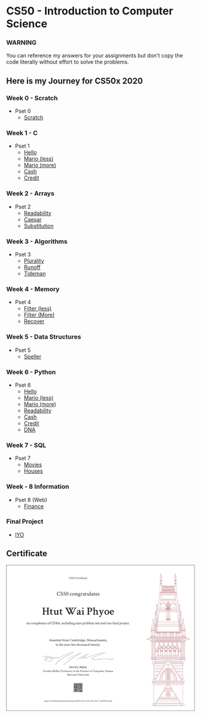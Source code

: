# CS50 - Introduction to Computer Science

### WARNING

You can reference my answers for your assignments but don't copy the code literally without effort to solve the problems.

## Here is my Journey for CS50x 2020

### Week 0 - Scratch

- Pset 0
  - [Scratch](https://github.com/htutwaiphyoe/CS50/tree/master/Introduction%20to%20Computer%20Science/Week%200%20-%20Scratch "Scratch")

### Week 1 - C

- Pset 1
  - [Hello](https://github.com/htutwaiphyoe/CS50/blob/master/Introduction%20to%20Computer%20Science/Week%201%20-%20C/hello.c "Hello")
  - [Mario (less)](<https://github.com/htutwaiphyoe/CS50/blob/master/Introduction%20to%20Computer%20Science/Week%201%20-%20C/mario(Less).c> "Mario (less)")
  - [Mario (more)](<https://github.com/htutwaiphyoe/CS50/blob/master/Introduction%20to%20Computer%20Science/Week%201%20-%20C/mario(More).c> "Mario (more)")
  - [Cash](https://github.com/htutwaiphyoe/CS50/blob/master/Introduction%20to%20Computer%20Science/Week%201%20-%20C/cash.c "Cash")
  - [Credit](https://github.com/htutwaiphyoe/CS50/blob/master/Introduction%20to%20Computer%20Science/Week%201%20-%20C/credit.c "Credit")

### Week 2 - Arrays

- Pset 2
  - [Readability](https://github.com/htutwaiphyoe/CS50/blob/master/Introduction%20to%20Computer%20Science/Week%202%20-%20Array/readability.c "Readability")
  - [Caesar](https://github.com/htutwaiphyoe/CS50/blob/master/Introduction%20to%20Computer%20Science/Week%202%20-%20Array/caesar.c "Caesar")
  - [Substitution](https://github.com/htutwaiphyoe/CS50/blob/master/Introduction%20to%20Computer%20Science/Week%202%20-%20Array/substitution.c "Substitution")

### Week 3 - Algorithms

- Pset 3
  - [Plurality](https://github.com/htutwaiphyoe/CS50/blob/master/Introduction%20to%20Computer%20Science/Week%203%20-%20Algorithm/plurality.c "Plurality")
  - [Runoff](https://github.com/htutwaiphyoe/CS50/blob/master/Introduction%20to%20Computer%20Science/Week%203%20-%20Algorithm/runoff.c "Runoff")
  - [Tideman](https://github.com/htutwaiphyoe/CS50/blob/master/Introduction%20to%20Computer%20Science/Week%203%20-%20Algorithm/tideman.c "Tideman")

### Week 4 - Memory

- Pset 4
  - [Filter (less)](<https://github.com/htutwaiphyoe/CS50/blob/master/Introduction%20to%20Computer%20Science/Week%204%20-%20Memory/filter(less)/helpers.c> "Filter (less)")
  - [Filter (More)](<https://github.com/htutwaiphyoe/CS50/blob/master/Introduction%20to%20Computer%20Science/Week%204%20-%20Memory/filter(more)/helpers.c> "Filter (More)")
  - [Recover](https://github.com/htutwaiphyoe/CS50/blob/master/Introduction%20to%20Computer%20Science/Week%204%20-%20Memory/recover/recover.c "Recover")

### Week 5 - Data Structures

- Pset 5
  - [Speller](https://github.com/htutwaiphyoe/CS50/tree/master/Introduction%20to%20Computer%20Science/Week%205%20-%20Data%20Structure/speller "Speller")

### Week 6 - Python

- Pset 6
  - [Hello](https://github.com/htutwaiphyoe/CS50/tree/master/Introduction%20to%20Computer%20Science/Week%206%20-%20Python/hello "Hello")
  - [Mario (less)](https://github.com/htutwaiphyoe/CS50/blob/master/Introduction%20to%20Computer%20Science/Week%206%20-%20Python/mario/less/mario.py "Mario (less)")
  - [Mario (more)](https://github.com/htutwaiphyoe/CS50/tree/master/Introduction%20to%20Computer%20Science/Week%206%20-%20Python/mario/more "Mario (more)")
  - [Readability](https://github.com/htutwaiphyoe/CS50/tree/master/Introduction%20to%20Computer%20Science/Week%206%20-%20Python/readability "Readability")
  - [Cash](https://github.com/htutwaiphyoe/CS50/tree/master/Introduction%20to%20Computer%20Science/Week%206%20-%20Python/cash "Cash")
  - [Credit](https://github.com/htutwaiphyoe/CS50/blob/master/Introduction%20to%20Computer%20Science/Week%206%20-%20Python/credit/credit.py "Credit")
  - [DNA](https://github.com/htutwaiphyoe/CS50/tree/master/Introduction%20to%20Computer%20Science/Week%206%20-%20Python/dna "DNA")

### Week 7 - SQL

- Pset 7
  - [Movies](https://github.com/htutwaiphyoe/CS50/tree/master/Introduction%20to%20Computer%20Science/Week%207%20-%20SQL/movies "Movies")
  - [Houses](https://github.com/htutwaiphyoe/CS50/tree/master/Introduction%20to%20Computer%20Science/Week%207%20-%20SQL/houses "Houses")

### Week - 8 Information

- Pset 8 (Web)
  - [Finance](https://github.com/htutwaiphyoe/CS50/tree/master/Introduction%20to%20Computer%20Science/Week%208%20-%20Information/finance "Finance")

### Final Project

- [IYO](https://github.com/htutwaiphyoe/IYO "IYO")

## Certificate

![Certificate](https://github.com/htutwaiphyoe/CS50/blob/master/Introduction%20to%20Computer%20Science/Certificate/Certificate.png)
